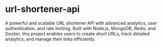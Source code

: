# url-shortener-api
A powerful and scalable URL shortener API with advanced analytics, user authentication, and rate limiting. Built with Node.js, MongoDB, Redis, and Docker, this project enables users to create short URLs, track detailed analytics, and manage their links efficiently.
